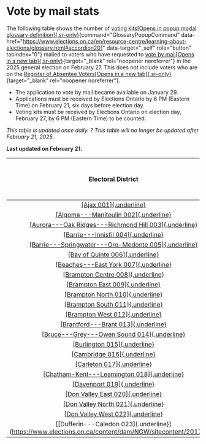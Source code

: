 ﻿# Vote by mail stats

The following table shows the number of [voting kits[Opens in popup modal glossary
definition]{.sr-only}](https://www.elections.on.ca/en/voting-in-ontario/vote-by-mail-stats.html#){command="GlossaryPopupCommand"
data-href="https://www.elections.on.ca/en/resource-centre/learning-about-elections/glossary.html#accordion201"
data-target="_self" role="button" tabindex="0"} mailed to voters who
have requested to [vote by mail[Opens in a new
tab]{.sr-only}](https://votebymail.elections.on.ca/){target="_blank"
rel="noopener noreferrer"} in the 2025 general election on February 27.
This does not include voters who are on the [Register of Absentee
Voters[Opens in a new
tab]{.sr-only}](https://www.registertovoteon.ca/register-of-absentee-voters){target="_blank"
rel="noopener noreferrer"}.

-   The application to vote by mail became available on January 29.
-   Applications must be received by Elections Ontario by 6 PM (Eastern
    Time) on February 21, six days before election day.
-   Voting kits must be received by Elections Ontario on election day,
    February 27, by 6 PM (Eastern Time) to be counted.

*This table is updated once daily. ?  This table will no longer be updated
after February 21, 2025.*

**Last updated on February 21.**

| Electoral District                                                                                                                                                                                                    | Voting kits mailed to voters |
|:---------------------------------------------------------------------------------------------------------------------------------------------------------------------------------------------------------------------:|:-----------------------------:|
| [[Ajax 001]{.underline}](https://www.elections.on.ca/content/dam/NGW/sitecontent/2017/preo/2017atlasmaps/001AjaxAtlasMap.pdf)                                                                                         | 754 |
| [[Algoma---Manitoulin 002]{.underline}](https://www.elections.on.ca/content/dam/NGW/sitecontent/2017/preo/2017atlasmaps/002AlgomaManitoulinAtlasMap.pdf)                                                              | 529 |
| [[Aurora---Oak Ridges---Richmond Hill 003]{.underline}](https://www.elections.on.ca/content/dam/NGW/sitecontent/2017/preo/2017atlasmaps/003AuroraOakRidgesRichmondHillAtlasMap.pdf)                                   | 906 |
| [[Barrie---Innisfil 004]{.underline}](https://www.elections.on.ca/content/dam/NGW/sitecontent/2017/preo/2017atlasmaps/004BarrieInnisfilAtlasMap.pdf)                                                                  | 974 |
| [[Barrie---Springwater---Oro-Medonte 005]{.underline}](https://www.elections.on.ca/content/dam/NGW/sitecontent/2017/preo/2017atlasmaps/005BarrieSpringwaterOroMonteAtlasMap.pdf)                                      | 1,007 |
| [[Bay of Quinte 006]{.underline}](https://www.elections.on.ca/content/dam/NGW/sitecontent/2017/preo/2017atlasmaps/006BayofQuinteAtlasMap.pdf)                                                                         | 1,081 |
| [[Beaches---East York 007]{.underline}](https://www.elections.on.ca/content/dam/NGW/sitecontent/2017/preo/2017atlasmaps/007BeachesEastYorkAtlasMap.pdf)                                                               | 1,705 |
| [[Brampton Centre 008]{.underline}](https://www.elections.on.ca/content/dam/NGW/sitecontent/2017/preo/2017atlasmaps/008BramptonCentreAtlasMap.pdf)                                                                    | 313 |
| [[Brampton East 009]{.underline}](https://www.elections.on.ca/content/dam/NGW/sitecontent/2017/preo/2017atlasmaps/009BramptonEastAtlasMap.pdf)                                                                        | 263 |
| [[Brampton North 010]{.underline}](https://www.elections.on.ca/content/dam/NGW/sitecontent/2017/preo/2017atlasmaps/010BramptonNorthAtlasMap.pdf)                                                                      | 452 |
| [[Brampton South 011]{.underline}](https://www.elections.on.ca/content/dam/NGW/sitecontent/2017/preo/2017atlasmaps/011BramptonSouthAtlasMap.pdf.pdf)                                                                  | 458 |
| [[Brampton West 012]{.underline}](https://www.elections.on.ca/content/dam/NGW/sitecontent/2017/preo/2017atlasmaps/012BramptonWestAtlasMap.pdf)                                                                        | 376 |
| [[Brantford---Brant 013]{.underline}](https://www.elections.on.ca/content/dam/NGW/sitecontent/2017/preo/2017atlasmaps/013BrantfordBrantAtlasMap.pdf)                                                                  | 913 |
| [[Bruce---Grey---Owen Sound 014]{.underline}](https://www.elections.on.ca/content/dam/NGW/sitecontent/2017/preo/2017atlasmaps/014BruceGreyOwenSoundAtlasMap.pdf)                                                      | 1,024 |
| [[Burlington 015]{.underline}](https://www.elections.on.ca/content/dam/NGW/sitecontent/2017/preo/2017atlasmaps/015BurlingtonAtlasMap.pdf)                                                                             | 1,101 |
| [[Cambridge 016]{.underline}](https://www.elections.on.ca/content/dam/NGW/sitecontent/2017/preo/2017atlasmaps/016CambridgeAtlasMap.pdf)                                                                               | 660 |
| [[Carleton 017]{.underline}](https://www.elections.on.ca/content/dam/NGW/sitecontent/2017/preo/2017atlasmaps/017CarletonAtlasMap.pdf)                                                                                 | 1,825 |
| [[Chatham-Kent---Leamington 018]{.underline}](https://www.elections.on.ca/content/dam/NGW/sitecontent/2017/preo/2017atlasmaps/018ChathamKentLeamingtonAtlasMap.pdf)                                                   | 689 |
| [[Davenport 019]{.underline}](https://www.elections.on.ca/content/dam/NGW/sitecontent/2017/preo/2017atlasmaps/019DavenportAtlasMap.pdf)                                                                               | 1,194 |
| [[Don Valley East 020]{.underline}](https://www.elections.on.ca/content/dam/NGW/sitecontent/2017/preo/2017atlasmaps/020DonValleyEastAtlasMap.pdf)                                                                     | 768 |
| [[Don Valley North 021]{.underline}](https://www.elections.on.ca/content/dam/NGW/sitecontent/2017/preo/2017atlasmaps/021DonValleyNorthAtlasMap.pdf)                                                                   | 972 |
| [[Don Valley West 022]{.underline}](https://www.elections.on.ca/content/dam/NGW/sitecontent/2017/preo/2017atlasmaps/022DonValleyWestAtlasMap.pdf)                                                                     | 1,845 |
| [[Dufferin---Caledon 023]{.underline}](https://www.elections.on.ca/content/dam/NGW/sitecontent/2017/preo
